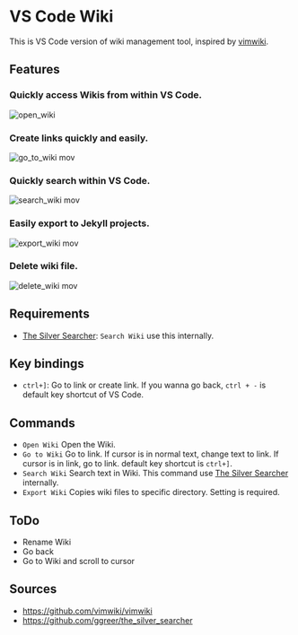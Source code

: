 # VS Code Wiki

This is VS Code version of wiki management tool, inspired by 
[vimwiki](https://github.com/vimwiki/vimwiki).

## Features

### Quickly access Wikis from within VS Code.

![open_wiki](https://user-images.githubusercontent.com/14071105/67149284-7de2ed80-f2e4-11e9-8996-90e587a3e5b0.gif)

### Create links quickly and easily.

![go_to_wiki mov](https://user-images.githubusercontent.com/14071105/67149282-7d4a5700-f2e4-11e9-9db5-4c35ef621ea1.gif)

### Quickly search within VS Code.

![search_wiki mov](https://user-images.githubusercontent.com/14071105/67149283-7de2ed80-f2e4-11e9-8119-6b30a0a04fd0.gif)

### Easily export to Jekyll projects.

![export_wiki mov](https://user-images.githubusercontent.com/14071105/67149285-7de2ed80-f2e4-11e9-845e-abc4b4407691.gif)

### Delete wiki file.

![delete_wiki mov](https://user-images.githubusercontent.com/14071105/67590374-d6f3cb00-f795-11e9-9130-5b05ad8814aa.gif)

## Requirements

* [The Silver Searcher](https://github.com/ggreer/the_silver_searcher): `Search Wiki` use this internally.

## Key bindings

* `ctrl+]`: Go to link or create link. If you wanna go back, `ctrl + -` is 
default key shortcut of VS Code.

## Commands

* `Open Wiki` Open the Wiki.
* `Go to Wiki` Go to link. If cursor is in normal text, change text to link. If
  cursor is in link, go to link. default key shortcut is `ctrl+]`.
* `Search Wiki` Search text in Wiki. This command use 
  [The Silver Searcher](https://github.com/ggreer/the_silver_searcher) 
  internally.
* `Export Wiki` Copies wiki files to specific directory. Setting is required.

## ToDo

* Rename Wiki
* Go back
* Go to Wiki and scroll to cursor

## Sources

* https://github.com/vimwiki/vimwiki
* https://github.com/ggreer/the_silver_searcher

